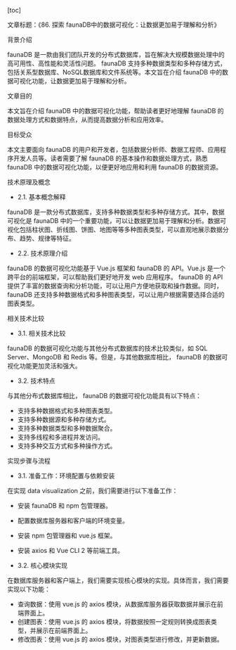 
[toc]                    
                
                
文章标题：《86. 探索 faunaDB中的数据可视化：让数据更加易于理解和分析》

背景介绍

 faunaDB 是一款由我们团队开发的分布式数据库，旨在解决大规模数据处理中的高可用性、高性能和灵活性问题。 faunaDB 支持多种数据类型和多种存储方式，包括关系型数据库、NoSQL数据库和文件系统等。本文旨在介绍 faunaDB 中的数据可视化功能，让数据更加易于理解和分析。

文章目的

本文旨在介绍 faunaDB 中的数据可视化功能，帮助读者更好地理解 faunaDB 的数据处理方式和数据特点，从而提高数据分析和应用效率。

目标受众

本文主要面向 faunaDB 的用户和开发者，包括数据分析师、数据工程师、应用程序开发人员等。读者需要了解 faunaDB 的基本操作和数据处理方式，熟悉 faunaDB 中的数据可视化功能，以便更好地应用和利用 faunaDB 的数据资源。

技术原理及概念

- 2.1. 基本概念解释

 faunaDB 是一款分布式数据库，支持多种数据类型和多种存储方式。其中，数据可视化是 faunaDB 中的一个重要功能，可以让数据更加易于理解和分析。数据可视化包括柱状图、折线图、饼图、地图等等多种图表类型，可以直观地展示数据分布、趋势、规律等特征。

- 2.2. 技术原理介绍

 faunaDB 的数据可视化功能基于 Vue.js 框架和 faunaDB 的 API。Vue.js 是一个跨平台的前端框架，可以帮助我们更好地开发 web 应用程序。 faunaDB 的 API 提供了丰富的数据查询和分析功能，可以让用户方便地获取和操作数据。同时， faunaDB 还支持多种数据格式和多种图表类型，可以让用户根据需要选择合适的图表类型。

相关技术比较

- 3.1. 相关技术比较

 faunaDB 的数据可视化功能与其他分布式数据库的技术比较类似，如 SQL Server、MongoDB 和 Redis 等。但是，与其他数据库相比， faunaDB 的数据可视化功能更加灵活和强大。

- 3.2. 技术特点

 

与其他分布式数据库相比， faunaDB 的数据可视化功能具有以下特点：

 - 支持多种数据格式和多种图表类型。
 - 支持多种数据源和多种存储方式。
 - 支持多种数据类型和多种数据聚合。
 - 支持多线程和多进程并发访问。
 - 支持多种交互方式和多种操作方式。

实现步骤与流程

- 3.1. 准备工作：环境配置与依赖安装

 

在实现 data visualization 之前，我们需要进行以下准备工作：

 - 安装 faunaDB 和 npm 包管理器。
 - 配置数据库服务器和客户端的环境变量。
 - 安装 npm 包管理器和 vue.js 框架。
 - 安装 axios 和 Vue CLI 2 等前端工具。

- 3.2. 核心模块实现

 

在数据库服务器和客户端上，我们需要实现核心模块的实现。具体而言，我们需要实现以下功能：

 - 查询数据：使用 vue.js 的 axios 模块，从数据库服务器获取数据并展示在前端界面上。
 - 创建图表：使用 vue.js 的 axios 模块，将数据按照一定规则转换成图表类型，并展示在前端界面上。
 - 修改图表：使用 vue.js 的 axios 模块，对图表类型进行修改，并更新数据。

